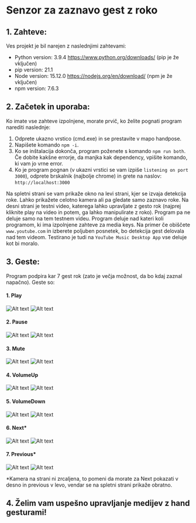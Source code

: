 # Senzor za zaznavo gest z roko

## 1. Zahteve:

Ves projekt je bil narejen z naslednjimi zahtevami:

- Python version: 3.9.4  https://www.python.org/downloads/ (pip je že vključen)
- pip version: 21.1
- Node version: 15.12.0 https://nodejs.org/en/download/ (npm je že vključen)
- npm version: 7.6.3

## 2. Začetek in uporaba:

Ko imate vse zahteve izpolnjene, morate prvič, ko želite pognati program narediti naslednje:

1. Odprete ukazno vrstico (cmd.exe) in se prestavite v mapo handpose.
2. Napišete komando `npm -i`.
3. Ko se inštalacija dokonča, program poženete s komando `npm run both`. Če dobite kakšne errorje, da manjka kak dependency, vpišite komando, ki vam jo vrne error.
4. Ko je program pognan (v ukazni vrstici se vam izpiše `listening on port 3000`), odprete brskalnik (najbolje chrome) in grete na naslov: `http://localhost:3000`

Na spletni strani se vam prikaže okno na levi strani, kjer se izvaja detekcija roke. Lahko prikažete celotno kamera ali pa gledate samo zaznavo roke. Na desni strani je testni video, katerega lahko upravljate z gesto rok (najprej kliknite play na video in potem, ga lahko manipulirate z roko). Program pa ne deluje samo na tem testnem videu. Program deluje nad kateri koli programom, ki ima izpolnjene zahteve za media keys. Na primer če obiščete `www.youtube.com` in izberete poljuben posnetek, bo detekcija gest delovala nad tem videom. Testirano je tudi na `YouTube Music Desktop App` vse deluje kot bi moralo.

## 3. Geste:

Program podpira kar 7 gest rok (zato je večja možnost, da bo kdaj zaznal napačno). Geste so:

#### 1. Play 
![Alt text](HandGestures/Play/playGestureCam.png) ![Alt text](HandGestures/Play/playGestureNoCam.png)

#### 2. Pause
![Alt text](HandGestures/Pause/pauseGestureCam.png) ![Alt text](HandGestures/Pause/pauseGestureNoCam.png)

#### 3. Mute
![Alt text](HandGestures/Mute/muteGestureCam.png) ![Alt text](HandGestures/Mute/muteGestureNoCam.png)

#### 4. VolumeUp
![Alt text](HandGestures/VolumeUp/volumeUpGestureCam.png) ![Alt text](HandGestures/VolumeUp/volumeUpGestureNoCam.png)

#### 5. VolumeDown 
![Alt text](HandGestures/VolumeDown/volumeDownGestureCam.png) ![Alt text](HandGestures/VolumeDown/volumeDownGestureNoCam.png)

#### 6. Next*
![Alt text](HandGestures/Next/nextGestureCam.png) ![Alt text](HandGestures/Next/nextGestureNoCam.png)

#### 7. Previous*
![Alt text](HandGestures/Previous/previousGestureCam.png) ![Alt text](HandGestures/Previous/previousGestureNoCam.png)

*Kamera na strani ni zrcaljena, to pomeni da morate za Next pokazati v desno in previous v levo, vendar se na spletni strani prikaže obratno.

## 4. Želim vam uspešno upravljanje medijev z hand gesturami!

